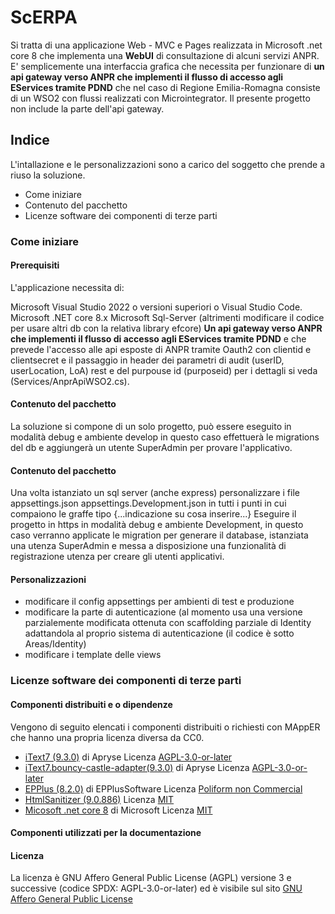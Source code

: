 # ScERPA
Si tratta di una applicazione Web - MVC e Pages realizzata in Microsoft .net core 8 che implementa una **WebUI** di consultazione di alcuni servizi ANPR.
E' semplicemente una interfaccia grafica che necessita per funzionare di **un api gateway verso ANPR che implementi il flusso di accesso agli EServices tramite PDND** che nel caso di Regione Emilia-Romagna consiste di un WSO2 con flussi realizzati con Microintegrator.
Il presente progetto non include la parte dell'api gateway.

## Indice

L'intallazione e le personalizzazioni sono a carico del soggetto che prende a riuso la soluzione.

- Come iniziare
- Contenuto del pacchetto
- Licenze software dei componenti di terze parti

### Come iniziare

#### Prerequisiti
L'applicazione necessita di:

Microsoft Visual Studio 2022 o versioni superiori o Visual Studio Code.\
Microsoft .NET core 8.x
Microsoft Sql-Server (altrimenti modificare il codice per usare altri db con la relativa library efcore)
**Un api gateway verso ANPR che implementi il flusso di accesso agli EServices tramite PDND** e che prevede l'accesso alle api esposte di ANPR tramite Oauth2 con clientid e clientsecret e il passaggio in header dei parametri di audit (userID, userLocation, LoA) rest e del purpouse id (purposeid) per i dettagli si veda (Services/AnprApiWSO2.cs).

#### Contenuto del pacchetto
La soluzione si compone di un solo progetto, può essere eseguito in modalità debug e ambiente develop in questo caso effettuerà le migrations del db e aggiungerà un utente SuperAdmin per provare l'applicativo.

#### Contenuto del pacchetto
Una volta istanziato un sql server (anche express) personalizzare i file 
appsettings.json
appsettings.Development.json
in tutti i punti in cui compaiono le graffe tipo  {...indicazione su cosa inserire...}
Eseguire il progetto in https in modalità debug e ambiente Development, in questo caso verranno applicate le migration per generare il database, istanziata una utenza SuperAdmin e messa a disposizione una funzionalità di registrazione utenza per creare gli utenti applicativi.

#### Personalizzazioni

- modificare il config appsettings per ambienti di test e produzione
- modificare la parte di autenticazione (al momento usa una versione parzialemente modificata ottenuta con scaffolding parziale di Identity adattandola al proprio sistema di autenticazione (il codice è sotto Areas/Identity)
- modificare i template delle views
  
### Licenze software dei componenti di terze parti
#### Componenti distribuiti e o dipendenze
Vengono di seguito elencati i componenti distribuiti o richiesti con MAppER che hanno una propria licenza diversa da CC0.

- [iText7 (9.3.0)](https://itextpdf.com/) di Apryse Licenza [AGPL-3.0-or-later](https://www.gnu.org/licenses/agpl-3.0.html) 
- [iText7.bouncy-castle-adapter(9.3.0)](https://itextpdf.com/) di Apryse Licenza [AGPL-3.0-or-later](https://www.gnu.org/licenses/agpl-3.0.html)
- [EPPlus (8.2.0)](https://epplussoftware.com/) di EPPlusSoftware Licenza [Poliform non Commercial](https://polyformproject.org/licenses/noncommercial/1.0.0)
- [HtmlSanitizer (9.0.886)](https://github.com/mganss/HtmlSanitizer) Licenza [MIT](https://mit-license.org/)
- [Micosoft .net core 8](https://microsoft.com/) di Microsoft Licenza [MIT](https://mit-license.org/)

#### Componenti utilizzati per la documentazione


#### Licenza
La licenza è GNU Affero General Public License (AGPL) versione 3 e successive (codice SPDX: AGPL-3.0-or-later) ed è visibile sul sito [GNU Affero General Public License](https://www.gnu.org/licenses/agpl-3.0.html) 
